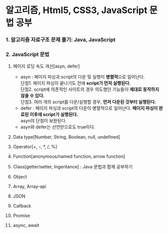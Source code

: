 # 알고리즘, Html5, CSS3, JavaScript 문법 공부   
    
### 1. 알고리즘 자료구조 문제 풀기: Java, JavaScript  
    
### 2. JavaScript 문법  
1. 페이지 로딩 속도 개선[asyn, defer]   
    - asyn : 페이지 파싱과 script의 다운 및 실행이 **병렬적**으로 일어난다.    
      단점1.  페이지 파싱이 끝나기도 전에 **script가 먼저 실행된다.**   
      단점2.  script에 의존적인 사이트의 경우 의도했던 기능들이 **제대로 동작하지 않을 수 있다.**   
      단점3.  여러 개의 script를 다운/실행할 경우, **먼저 다운된 것부터 실행된다.**    
    - defer : 페이지 파싱과 script의 다운이 병렬적으로 일어난다. **페이지 파싱이 완료된 이후에 script가 실행된다.**   
      asyn의 단점이 보완된다.    
    - asyn와 defer는 선언만으로도 true이다.   
              
2. Data type[Number, String, Boolean, null, undefined]   
3. Operator[+, -, *, /, %]   
4. Function[anonymous/named function, arrow function]   
5. Class[getter/setter, Ingeritance] : Java 문법과 함께 공부하기   
6. Object   
7. Array, Array-api   
8. JSON   
9. Callback   
10. Promise   
11. async, await   

